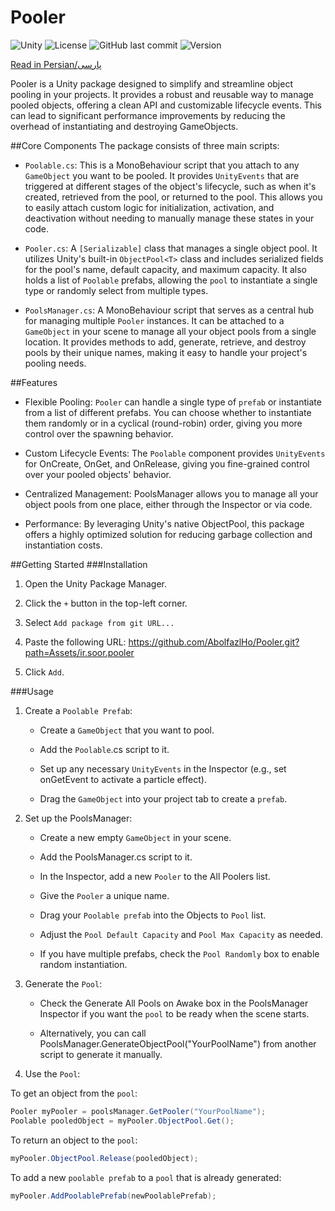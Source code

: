 # Pooler

![Unity](https://img.shields.io/badge/Unity-6000.0.30f1%2B-black?logo=unity)
![License](https://img.shields.io/github/license/AbolfazlHo/Pooler)
![GitHub last commit](https://img.shields.io/github/last-commit/AbolfazlHo/Pooler)
![Version](https://img.shields.io/badge/version-1.1.0-blue)

[Read in Persian/پارسی](./PersianReadMe.md)

Pooler is a Unity package designed to simplify and streamline object pooling in your projects. It provides a robust and reusable way to manage pooled objects, offering a clean API and customizable lifecycle events. This can lead to significant performance improvements by reducing the overhead of instantiating and destroying GameObjects.

##Core Components
The package consists of three main scripts:

* `Poolable.cs`: This is a MonoBehaviour script that you attach to any `GameObject` you want to be pooled. It provides `UnityEvents` that are triggered at different stages of the object's lifecycle, such as when it's created, retrieved from the pool, or returned to the pool. This allows you to easily attach custom logic for initialization, activation, and deactivation without needing to manually manage these states in your code.

* `Pooler.cs`: A `[Serializable]` class that manages a single object pool. It utilizes Unity's built-in `ObjectPool<T>` class and includes serialized fields for the pool's name, default capacity, and maximum capacity. It also holds a list of `Poolable` prefabs, allowing the `pool` to instantiate a single type or randomly select from multiple types.

* `PoolsManager.cs`: A MonoBehaviour script that serves as a central hub for managing multiple `Pooler` instances. It can be attached to a `GameObject` in your scene to manage all your object pools from a single location. It provides methods to add, generate, retrieve, and destroy pools by their unique names, making it easy to handle your project's pooling needs.

##Features
* Flexible Pooling: `Pooler` can handle a single type of `prefab` or instantiate from a list of different prefabs. You can choose whether to instantiate them randomly or in a cyclical (round-robin) order, giving you more control over the spawning behavior.

* Custom Lifecycle Events: The `Poolable` component provides `UnityEvents` for OnCreate, OnGet, and OnRelease, giving you fine-grained control over your pooled objects' behavior.

* Centralized Management: PoolsManager allows you to manage all your object pools from one place, either through the Inspector or via code.

* Performance: By leveraging Unity's native ObjectPool<T>, this package offers a highly optimized solution for reducing garbage collection and instantiation costs.

##Getting Started
###Installation

1. Open the Unity Package Manager.

2. Click the `+` button in the top-left corner.

3. Select `Add package from git URL...`

4. Paste the following URL: https://github.com/AbolfazlHo/Pooler.git?path=Assets/ir.soor.pooler

5. Click `Add`.

###Usage

1. Create a `Poolable Prefab`:

    * Create a `GameObject` that you want to pool.

    * Add the `Poolable`.cs script to it.

    * Set up any necessary `UnityEvents` in the Inspector (e.g., set onGetEvent to activate a particle effect).

    * Drag the `GameObject` into your project tab to create a `prefab`.

2. Set up the PoolsManager:

    * Create a new empty `GameObject` in your scene.

    * Add the PoolsManager.cs script to it.

    * In the Inspector, add a new `Pooler` to the All Poolers list.

    * Give the `Pooler` a unique name.

    * Drag your `Poolable prefab` into the Objects to `Pool` list.

    * Adjust the `Pool Default Capacity` and `Pool Max Capacity` as needed.
    
    * If you have multiple prefabs, check the `Pool Randomly` box to enable random instantiation.

3. Generate the `Pool`:

    * Check the Generate All Pools on Awake box in the PoolsManager Inspector if you want the `pool` to be ready when the scene starts.

    * Alternatively, you can call PoolsManager.GenerateObjectPool("YourPoolName") from another script to generate it manually.

4. Use the `Pool`:

To get an object from the `pool`:

```csharp
Pooler myPooler = poolsManager.GetPooler("YourPoolName");
Poolable pooledObject = myPooler.ObjectPool.Get();
```

To return an object to the `pool`:

```csharp
myPooler.ObjectPool.Release(pooledObject);
```
To add a new `poolable prefab` to a `pool` that is already generated:

```csharp
myPooler.AddPoolablePrefab(newPoolablePrefab);
```



